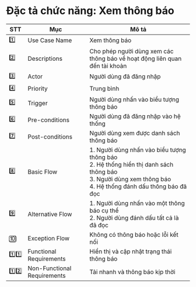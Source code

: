 # Đặc tả chức năng: Xem thông báo

| STT | Mục | Mô tả |
|-----|-----|-------|
| 1️⃣ | Use Case Name | Xem thông báo |
| 2️⃣ | Descriptions | Cho phép người dùng xem các thông báo về hoạt động liên quan đến tài khoản |
| 3️⃣ | Actor | Người dùng đã đăng nhập |
| 4️⃣ | Priority | Trung bình |
| 5️⃣ | Trigger | Người dùng nhấn vào biểu tượng thông báo |
| 6️⃣ | Pre-conditions | Người dùng đã đăng nhập vào hệ thống |
| 7️⃣ | Post-conditions | Người dùng xem được danh sách thông báo |
| 8️⃣ | Basic Flow | 1. Người dùng nhấn vào biểu tượng thông báo<br>2. Hệ thống hiển thị danh sách thông báo<br>3. Người dùng xem thông báo<br>4. Hệ thống đánh dấu thông báo đã đọc |
| 9️⃣ | Alternative Flow | 1. Người dùng nhấn vào một thông báo cụ thể<br>2. Người dùng đánh dấu tất cả là đã đọc |
| 🔟 | Exception Flow | Không có thông báo hoặc lỗi kết nối |
| 1️⃣1️⃣ | Functional Requirements | Hiển thị và cập nhật trạng thái thông báo |
| 1️⃣2️⃣ | Non-Functional Requirements | Tải nhanh và thông báo kịp thời | 